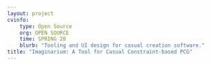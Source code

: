 ```yaml
---
layout: project
cvinfo:
    type: Open Source
    org: OPEN SOURCE
    time: SPRING 20
    blurb: "Tooling and UI design for casual creation software."
title: "Imaginarium: A Tool for Casual Constraint-based PCG"
---
```

